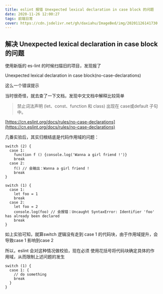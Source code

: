 ```yaml
---
title: eslint 报错 Unexpected lexical declaration in case block 的问题
date: 2020-11-26 12:00:27
tags: 前端日常
cover: https://cdn.jsdelivr.net/gh/daxiahu/ImageBed/img/20201126141730.png
---
```

## 解决 Unexpected lexical declaration in case block 的问题
使用新版的 es-lint 的时候扫描旧的项目，发现报了

Unexpected lexical declaration in case block(no-case-declarations)

这么一个错误提示

当时很奇怪，就去查了一下文档，发现中文文档中解释比较简单
> 禁止词法声明 (let、const、function 和 class) 出现在 case或default 子句中。

[https://cn.eslint.org/docs/rules/no-case-declarations](https://cn.eslint.org/docs/rules/no-case-declarations)

几番实验后，其实归根结底是代码作用域的问题：

```
switch (2) {
  case 1:
    function f () {console.log('Wanna a girl friend !')}
    break
  case 2:
    f() // 会输出：Wanna a girl friend !
    break
}
```
```
switch (1) {
  case 1:
    let foo = 1
    break
  case 2:
    let foo = 2
    console.log(foo) // 会报错：Uncaught SyntaxError: Identifier 'foo' has already been declared
    break
}
```
如上实验可知，就算switch 逻辑没有走到 case 1 的代码块，由于作用域提升，会导致case 1 影响到case 2

所以，eslint 会对这种情况做校验，现在必须 使用花括号将代码块确定具体的作用域，从而限制上述问题的发生
```
switch (1) {
  case 1: {
    // do something
    break
  }
}
```